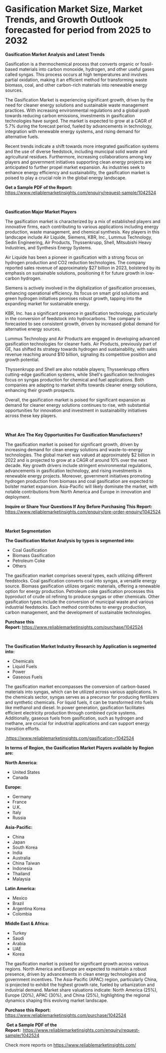 <p><h1>Gasification Market Size, Market Trends, and Growth Outlook forecasted for period from 2025 to 2032</h1></p><p><strong>Gasification Market Analysis and Latest Trends</strong></p>
<p><p>Gasification is a thermochemical process that converts organic or fossil-based materials into carbon monoxide, hydrogen, and other useful gases called syngas. This process occurs at high temperatures and involves partial oxidation, making it an efficient method for transforming waste biomass, coal, and other carbon-rich materials into renewable energy sources.</p><p>The Gasification Market is experiencing significant growth, driven by the need for cleaner energy solutions and sustainable waste management practices. With increasing environmental regulations and a global push towards reducing carbon emissions, investments in gasification technologies have surged. The market is expected to grow at a CAGR of 5.7% during the forecast period, fueled by advancements in technology, integration with renewable energy systems, and rising demand for alternative fuels.</p><p>Recent trends indicate a shift towards more integrated gasification systems and the use of diverse feedstock, including municipal solid waste and agricultural residues. Furthermore, increasing collaborations among key players and government initiatives supporting clean energy projects are anticipated to further propel market expansion. As industries seek to enhance energy efficiency and sustainability, the gasification market is poised to play a crucial role in the global energy landscape.</p></p>
<p><strong>Get a Sample PDF of the Report:&nbsp;</strong> <a href="https://www.reliablemarketinsights.com/enquiry/request-sample/1042524?utm_campaign=2117&utm_medium=2&utm_source=Github&utm_content=ia&utm_term=02042025&utm_id=gasification">https://www.reliablemarketinsights.com/enquiry/request-sample/1042524</a></p>
<p>&nbsp;</p>
<p><strong>Gasification Major Market Players</strong></p>
<p><p>The gasification market is characterized by a mix of established players and innovative firms, each contributing to various applications including energy production, waste management, and chemical synthesis. Key players in this landscape include Air Liquide, Siemens, KBR, Inc., Lummus Technology, Sedin Engineering, Air Products, Thyssenkrupp, Shell, Mitsubishi Heavy Industries, and Synthesis Energy Systems.</p><p>Air Liquide has been a pioneer in gasification with a strong focus on hydrogen production and CO2 reduction technologies. The company reported sales revenue of approximately $27 billion in 2023, bolstered by its emphasis on sustainable solutions, positioning it for future growth in low-carbon hydrogen.</p><p>Siemens is actively involved in the digitalization of gasification processes, enhancing operational efficiency. Its focus on smart grid solutions and green hydrogen initiatives promises robust growth, tapping into the expanding market for sustainable energy.</p><p>KBR, Inc. has a significant presence in gasification technology, particularly in the conversion of feedstock into hydrocarbons. The company is forecasted to see consistent growth, driven by increased global demand for alternative energy sources.</p><p>Lummus Technology and Air Products are engaged in developing advanced gasification technologies for cleaner fuels. Air Products, previously part of GE, has shifted its strategy towards hydrogen and sustainability, with sales revenue reaching around $10 billion, signaling its competitive position and growth potential.</p><p>Thyssenkrupp and Shell are also notable players; Thyssenkrupp offers cutting-edge gasification systems, while Shell's gasification technologies focus on syngas production for chemical and fuel applications. Both companies are adapting to market shifts towards cleaner energy solutions, enhancing their growth prospects.</p><p>Overall, the gasification market is poised for significant expansion as demand for cleaner energy solutions continues to rise, with substantial opportunities for innovation and investment in sustainability initiatives across these key players.</p></p>
<p>&nbsp;</p>
<p><strong>What Are The Key Opportunities For Gasification Manufacturers?</strong></p>
<p><p>The gasification market is poised for significant growth, driven by increasing demand for clean energy solutions and waste-to-energy technologies. The global market was valued at approximately $2 billion in 2022 and is projected to grow at a CAGR of around 10% over the next decade. Key growth drivers include stringent environmental regulations, advancements in gasification technology, and rising investments in renewable energy projects. Moreover, government initiatives promoting hydrogen production from biomass and coal gasification are expected to bolster market expansion. Asia-Pacific will likely dominate the market, with notable contributions from North America and Europe in innovation and deployment.</p></p>
<p><strong>Inquire or Share Your Questions If Any Before Purchasing This Report:</strong> <a href="https://www.reliablemarketinsights.com/enquiry/pre-order-enquiry/1042524?utm_campaign=2117&utm_medium=2&utm_source=Github&utm_content=ia&utm_term=02042025&utm_id=gasification">https://www.reliablemarketinsights.com/enquiry/pre-order-enquiry/1042524</a></p>
<p>&nbsp;</p>
<p><strong>Market Segmentation</strong></p>
<p><strong>The Gasification Market Analysis by types is segmented into:</strong></p>
<p><ul><li>Coal Gasification</li><li>Biomass Gasification</li><li>Petroleum Coke</li><li>Others</li></ul></p>
<p><p>The gasification market comprises several types, each utilizing different feedstocks. Coal gasification converts coal into syngas, a versatile energy source. Biomass gasification utilizes organic materials, offering a renewable option for energy production. Petroleum coke gasification processes this byproduct of crude oil refining to produce syngas or other chemicals. Other gasification types include the conversion of municipal waste and various industrial feedstocks. Each method contributes to energy production, carbon management, and the development of sustainable technologies.</p></p>
<p><strong>Purchase this Report:&nbsp;</strong><a href="https://www.reliablemarketinsights.com/purchase/1042524?utm_campaign=2117&utm_medium=2&utm_source=Github&utm_content=ia&utm_term=02042025&utm_id=gasification">https://www.reliablemarketinsights.com/purchase/1042524</a></p>
<p>&nbsp;</p>
<p><strong>The Gasification Market Industry Research by Application is segmented into:</strong></p>
<p><ul><li>Chemicals</li><li>Liquid Fuels</li><li>Power</li><li>Gaseous Fuels</li></ul></p>
<p><p>The gasification market encompasses the conversion of carbon-based materials into syngas, which can be utilized across various applications. In the chemicals sector, syngas serves as a precursor for producing fertilizers and synthetic chemicals. For liquid fuels, it can be transformed into fuels like methanol and diesel. In power generation, gasification facilitates efficient electricity production through combined cycle systems. Additionally, gaseous fuels from gasification, such as hydrogen and methane, are crucial for industrial applications and can support energy transition efforts.</p></p>
<p><a href="https://www.reliablemarketinsights.com/gasification-r1042524?utm_campaign=2117&utm_medium=2&utm_source=Github&utm_content=ia&utm_term=02042025&utm_id=gasification">&nbsp;https://www.reliablemarketinsights.com/gasification-r1042524</a></p>
<p><strong>In terms of Region, the Gasification Market Players available by Region are:</strong></p>
<p>
    <p> <strong> North America: </strong>
        <ul>
            <li>United States</li>
            <li>Canada</li>
        </ul>
        </p> 
    <p> <strong> Europe: </strong>
        <ul>
            <li>Germany</li>
            <li>France</li>
            <li>U.K.</li>
            <li>Italy</li>
            <li>Russia</li>
        </ul>
        </p> 
    <p> <strong> Asia-Pacific: </strong>
        <ul>
            <li>China</li>
            <li>Japan</li>
            <li>South Korea</li>
            <li>India</li>
            <li>Australia</li>
            <li>China Taiwan</li>
            <li>Indonesia</li>
            <li>Thailand</li>
            <li>Malaysia</li>
        </ul>
        </p> 
    <p> <strong> Latin America: </strong>
        <ul>
            <li>Mexico</li>
            <li>Brazil</li>
            <li>Argentina Korea</li>
            <li>Colombia</li>
        </ul>
        </p> 
    <p> <strong> Middle East & Africa: </strong>
        <ul>
            <li>Turkey</li>
            <li>Saudi</li>
            <li>Arabia</li>
            <li>UAE</li>
            <li>Korea</li>
        </ul>
    </p>
    </p>
<p><p>The gasification market is poised for significant growth across various regions. North America and Europe are expected to maintain a robust presence, driven by advancements in clean energy technologies and government incentives. The Asia-Pacific (APAC) region, particularly China, is projected to exhibit the highest growth rate, fueled by urbanization and industrial demand. Market share valuations indicate: North America (25%), Europe (20%), APAC (30%), and China (25%), highlighting the regional dynamics shaping this evolving market landscape.</p></p>
<p><strong>Purchase this Report: </strong><a href="https://www.reliablemarketinsights.com/purchase/1042524?utm_campaign=2117&utm_medium=2&utm_source=Github&utm_content=ia&utm_term=02042025&utm_id=gasification">https://www.reliablemarketinsights.com/purchase/1042524</a></p>
<p>&nbsp;<strong>Get a Sample PDF of the Report:&nbsp;&nbsp;</strong><a href="https://www.reliablemarketinsights.com/enquiry/request-sample/1042524?utm_campaign=2117&utm_medium=2&utm_source=Github&utm_content=ia&utm_term=02042025&utm_id=gasification">https://www.reliablemarketinsights.com/enquiry/request-sample/1042524</a></p>
<p><strong></strong></p>
<p>Check more reports on <a href="https://www.reliablemarketinsights.com/?utm_campaign=2117&utm_medium=2&utm_source=Github&utm_content=ia&utm_term=02042025&utm_id=gasification">https://www.reliablemarketinsights.com/</a></p>